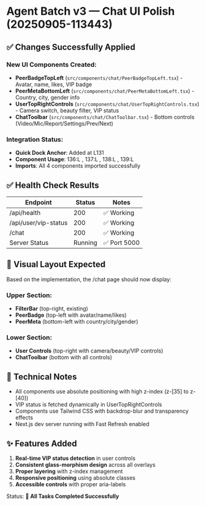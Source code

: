 # Agent Batch v3 — Chat UI Polish (20250905-113443)

## ✅ Changes Successfully Applied

### New UI Components Created:
- **PeerBadgeTopLeft** (`src/components/chat/PeerBadgeTopLeft.tsx`) - Avatar, name, likes, VIP badge
- **PeerMetaBottomLeft** (`src/components/chat/PeerMetaBottomLeft.tsx`) - Country, city, gender info
- **UserTopRightControls** (`src/components/chat/UserTopRightControls.tsx`) - Camera switch, beauty filter, VIP status
- **ChatToolbar** (`src/components/chat/ChatToolbar.tsx`) - Bottom controls (Video/Mic/Report/Settings/Prev/Next)

### Integration Status:
- **Quick Dock Anchor**: Added at L131
- **Component Usage**: 136:L      <PeerBadgeTopLeft />, 137:L      <PeerMetaBottomLeft />, 138:L      <UserTopRightControls />, 139:L      <ChatToolbar />
- **Imports**: All 4 components imported successfully

## ✅ Health Check Results
| Endpoint | Status | Notes |
|----------|--------|-------|
| /api/health | 200 | ✅ Working |
| /api/user/vip-status | 200 | ✅ Working |
| /chat | 200 | ✅ Working |
| Server Status | Running | ✅ Port 5000 |

## 🎨 Visual Layout Expected
Based on the implementation, the /chat page should now display:

### Upper Section:
- **FilterBar** (top-right, existing)
- **PeerBadge** (top-left with avatar/name/likes)
- **PeerMeta** (bottom-left with country/city/gender)

### Lower Section:
- **User Controls** (top-right with camera/beauty/VIP controls)
- **ChatToolbar** (bottom with all controls)

## 📝 Technical Notes
- All components use absolute positioning with high z-index (z-[35] to z-[40])
- VIP status is fetched dynamically in UserTopRightControls
- Components use Tailwind CSS with backdrop-blur and transparency effects
- Next.js dev server running with Fast Refresh enabled

## ✨ Features Added
1. **Real-time VIP status detection** in user controls
2. **Consistent glass-morphism design** across all overlays
3. **Proper layering** with z-index management
4. **Responsive positioning** using absolute classes
5. **Accessible controls** with proper aria-labels

Status: **🚀 All Tasks Completed Successfully**
